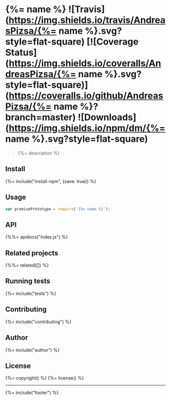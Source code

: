 # {%= name %} ![Travis](https://img.shields.io/travis/AndreasPizsa/{%= name %}.svg?style=flat-square) [![Coverage Status](https://img.shields.io/coveralls/AndreasPizsa/{%= name %}.svg?style=flat-square)](https://coveralls.io/github/AndreasPizsa/{%= name %}?branch=master) ![Downloads](https://img.shields.io/npm/dm/{%= name %}.svg?style=flat-square)

> {%= description %}

## Install
{%= include("install-npm", {save: true}) %}

## Usage

```js
var promisePrototype = require('{%= name %}');
```

## API
<!-- add a path or glob pattern for files with code comments to use for docs  -->
{%%= apidocs("index.js") %}

## Related projects
<!-- add an array of related projects, then un-escape the helper -->
{%%= related([]) %}  

## Running tests
{%= include("tests") %}

## Contributing
{%= include("contributing") %}

## Author
{%= include("author") %}

## License
{%= copyright() %}
{%= license() %}

***

{%= include("footer") %}
